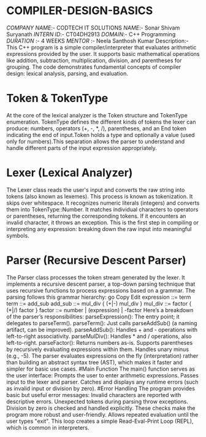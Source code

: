# COMPILER-DESIGN-BASICS
*COMPANY NAME*:- CODTECH IT SOLUTIONS
*NAME*:- Sonar Shivam Suryanath
*INTERN ID*:- CT04DH2913
*DOMAIN*:- C++ Programming
*DURATION* :- 4 WEEKS
*MENTOR* :- Neela Santhosh Kumar
Description:-
This C++ program is a simple compiler/interpreter that evaluates arithmetic expressions provided by the user. It supports basic mathematical operations like addition, subtraction, multiplication, division, and parentheses for grouping. The code demonstrates fundamental concepts of compiler design: lexical analysis, parsing, and evaluation.
# Token & TokenType
At the core of the lexical analyzer is the Token structure and TokenType enumeration.
TokenType defines the different kinds of tokens the lexer can produce: numbers, operators (+, -, *, /), parentheses, and an End token indicating the end of input.Token holds a type and optionally a value (used only for numbers).This separation allows the parser to understand and handle different parts of the input expression appropriately.
# Lexer (Lexical Analyzer)
The Lexer class reads the user's input and converts the raw string into tokens (also known as lexemes). This process is known as tokenization.
It skips over whitespace.
It recognizes numeric literals (integers) and converts them into TokenType::Number.
It matches individual characters to operators or parentheses, returning the corresponding tokens.
If it encounters an invalid character, it throws an exception.
This is the first step in compiling or interpreting any expression: breaking down the raw input into meaningful symbols.
# Parser (Recursive Descent Parser)
The Parser class processes the token stream generated by the lexer. It implements a recursive descent parser, a top-down parsing technique that uses recursive functions to process expressions based on a grammar.
The parsing follows this grammar hierarchy:
go
Copy
Edit
expression ::= term
term       ::= add_sub
add_sub    ::= mul_div { (+|-) mul_div }
mul_div    ::= factor { (*|/) factor }
factor     ::= number | (expression) | -factor
Here’s a breakdown of the parser’s responsibilities:
parseExpression(): The entry point; it delegates to parseTerm().
parseTerm(): Just calls parseAddSub() (a naming artifact, can be improved).
parseAddSub(): Handles + and - operations with left-to-right associativity.
parseMulDiv(): Handles * and / operations, also left-to-right.
parseFactor():
Returns numbers as-is.
Supports parentheses by recursively evaluating expressions within them.
Handles unary minus (e.g., -5).
The parser evaluates expressions on the fly (interpretation) rather than building an abstract syntax tree (AST), which makes it faster and simpler for basic use cases.
#Main Function
The main() function serves as the user interface:
Prompts the user to enter arithmetic expressions.
Passes input to the lexer and parser.
Catches and displays any runtime errors (such as invalid input or division by zero).
#Error Handling
The program provides basic but useful error messages:
Invalid characters are reported with descriptive errors.
Unexpected tokens during parsing throw exceptions.
Division by zero is checked and handled explicitly.
These checks make the program more robust and user-friendly.
Allows repeated evaluation until the user types "exit".
This loop creates a simple Read-Eval-Print Loop (REPL), which is common in interpreters.

